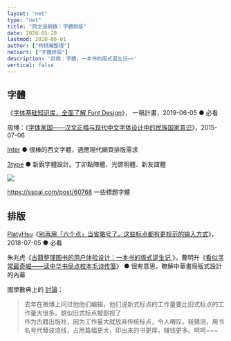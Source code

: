 ```yaml
---
layout: "net"
type: "net"
title: "网文過眼錄｜字體排版"
date: 2020-05-20
lastmod: 2020-06-01
author: ["柯棋瀚整理"]
netsort: ["字體排版"]
description: '目錄：字體，一本书的版式诞生记⋯⋯'
vertical: false
---
```


## 字體

《[字体基础知识库，全面了解 Font Design](https://lastone.art/font-design/)》， 一稿計畫，2019-06-05 ● 必看

周博：《[字体家国——汉文正楷与现代中文字体设计中的民族国家意识](https://site.douban.com/162358/widget/notes/8593043/note/507086779/)》，2015-07-06

[Inter](https://rsms.me/inter/) ● 很棒的西文字體，適應現代網頁排版需求

[3type](https://3type.cn/fonts/) ● 新銳字體設計。丁卯點陣體、光啓明體、新友誼體

![](https://3type.cn/img/fonts/astronomer/intro_5.png)

https://sspai.com/post/60768 一些標題字體

## 排版

[PlatyHsu](https://sspai.com/u/d2naxtcd/updates)《[别再用「六个点」当省略号了，这些标点都有更规范的输入方式](https://sspai.com/post/45516)》，2018-07-05 ● 必看

朱兆虎《[古籍整理图书的用户体验设计：一本书的版式诞生记 ](https://book.douban.com/subject/30359473/discussion/615895771/)》。曹明升《[看似寻常最奇崛——读中华书局点校本毛诗传笺](https://book.douban.com/subject/30359473/discussion/615930187/)》 ● 很有意思，瞭解中華書局版式設計的內幕

國學數典上的 [討論](http://bbs.gxsd.com.cn/forum.php?mod=viewthread&tid=536338&extra=&page=2：)：

> 去年在微博上问过他他们编辑，他们说新式标点的工作量要比旧式标点的工作量大很多。貌似旧式标点被鄙视了  
> 作为古籍出版社，因为工作量大就放弃传统标点，令人喟叹。我猜测，用书名号代替波浪线，占用篇幅更大，印出来的书更厚，赚钱更多。呵呵~~~
